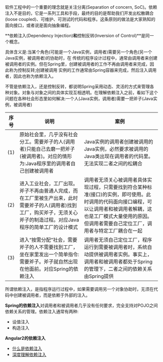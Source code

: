 软件工程中的一个重要的理念就是关注分离(Separation of concern, SoC)。依赖注入不是目的，它是一系列工具和手段，最终的目的是帮助我们开发出松散耦合(loose coupled)、可维护、可测试的代码和程序。这条原则的做法是大家熟知的面向接口，或者说是面向抽象编程。

**依赖注入(Dependency Injection)**和**控制反转(Inversion of Control)**是同一个概念。

具体含义是:当某个角色(可能是一个Java实例，调用者)需要另一个角色(另一个Java实例，被调用者)的协助时，在 传统的程序设计过程中，通常由调用者来创建被调用者的实例。但在Spring里，创建被调用者的工作不再由调用者来完成，因此称为控制反转;创建被调用 实例的工作通常由Spring容器来完成，然后注入调用者，因此也称为依赖注入。

不管是依赖注入，还是控制反转，都说明Spring采用动态、灵活的方式来管理各种对象。对象与对象之间的具体实现互相透明。在理解依赖注入之前，看如下这个问题在各种社会形态里如何解决:一个人(Java实例，调用者)需要一把斧子(Java实例，被调用者)

序号|说明|案例
---|---|---
(1)| 原始社会里，几乎没有社会分工。需要斧子的人(调用者)只能自己去磨一把斧子(被调用者)。对应的情形为:Java程序里的调用者自己创建被调用者| Java实例的调用者创建被调用的Java实例，必然要求被调用的Java类出现在调用者的代码里。无法实现二者之间的松耦合
(2)| 进入工业社会，工厂出现。斧子不再由普通人完成，而在工厂里被生产出来，此时需要斧子的人(调用者)找到工厂，购买斧子，无须关心斧子的制造过程。对应Java程序的简单工厂的设计模式|调用者无须关心被调用者具体实现过程，只需要找到符合某种标准(接口)的实例，即可使用。此时调用的代码面向接口编程，可以让调用者和被调用者解耦，这也是工厂模式大量使用的原因。但调用者需要自己定位工厂，调用者与特定工厂耦合在一起
(3)| 进入“按需分配”社会，需要斧子的人不需要找到工厂，坐在家里发出一个简单指令:需要斧子。斧子就自然出现在他面前。对应Spring的依赖注入|调用者无须自己定位工厂，程序运行到需要被调用者时，系统自动提供被调用者实例。事实上，调用者和被调用者都处于Spring的管理下，二者之间的依赖关系由Spring提供


所谓依赖注入，是指程序运行过程中，如果需要调用另一个对象协助时，无须在代码中创建被调用者，而是依赖于外部的注入。

**Spring的依赖注入**对调用者和被调用者几乎没有任何要求，完全支持对POJO之间依赖关系的管理。依赖注入通常有两种:

- 设值注入
- 构造注入

**Angular2的依赖注入**



- [什么是依赖注入](http://blog.csdn.net/taijianyu/article/details/2338311/)
- [深度理解依赖注入](http://kb.cnblogs.com/page/45266/)

